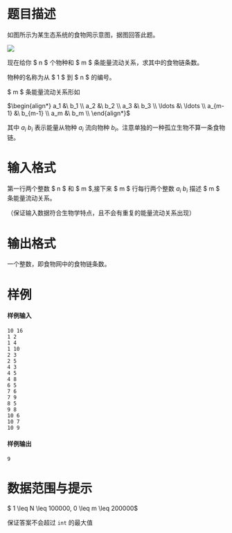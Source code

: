
# 题目描述

如图所示为某生态系统的食物网示意图，据图回答此题。

<img src="source/loj/2060/img/aHR0cHM6Ly9vb28uMG8wLm9vby8yMDE3LzA0LzI4LzU5MDIzZGIyYTdhYzQuanBn.jpg">

现在给你 $ n $ 个物种和 $ m $ 条能量流动关系，求其中的食物链条数。

物种的名称为从 $ 1 $ 到 $ n $ 的编号。

$ m $ 条能量流动关系形如

$\begin{align*}
a_1 &\ b_1 \\
a_2 &\ b_2 \\
a_3 &\ b_3 \\
\ldots &\ \ldots \\
a_{m-1} &\  b_{m-1} \\
a_m &\  b_m \\
\end{align*}$

其中 $a_i \ b_i$ 表示能量从物种 $a_i$ 流向物种 $b_i$。注意单独的一种孤立生物不算一条食物链。

# 输入格式

第一行两个整数 $ n $ 和 $ m $,接下来 $ m $ 行每行两个整数 $a_i \ b_i$ 描述 $ m $ 条能量流动关系。

（保证输入数据符合生物学特点，且不会有重复的能量流动关系出现）

# 输出格式

一个整数，即食物网中的食物链条数。

# 样例

#### 样例输入
```plain
10 16
1 2
1 4
1 10
2 3
2 5
4 3
4 5
4 8
6 5
7 6
7 9
8 5
9 8
10 6
10 7
10 9
```

#### 样例输出
```plain
9
```

# 数据范围与提示

$ 1 \leq N \leq 100000, 0 \leq m \leq 200000$

保证答案不会超过 `int` 的最大值

